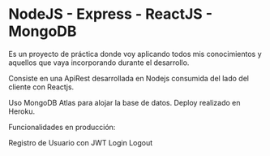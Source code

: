 # NodeJS - Express - ReactJS - MongoDB

Es un proyecto de práctica donde voy aplicando
todos mis conocimientos y aquellos que vaya incorporando 
durante el desarrollo.

Consiste en una ApiRest desarrollada en Nodejs
consumida del lado del cliente con Reactjs.

Uso MongoDB Atlas para alojar la base de datos.
Deploy realizado en Heroku.

Funcionalidades en producción:

Registro de Usuario con JWT
Login
Logout
